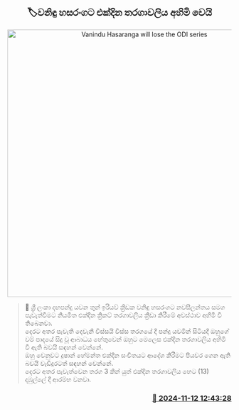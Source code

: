 <p align='center'><b><h2 align='center' title='Vanindu Hasaranga will lose the ODI series'>🏷වනිඳු හසරං​ග​ට එක්දින තරගාවලිය අහිමි වෙයි</h2></b></p>
<p align='center'><img src='https://helakuru.sgp1.cdn.digitaloceanspaces.com/esana/images/lib/wanidu-hasaranga-new-archived.jpg' width='600' alt='Vanindu Hasaranga will lose the ODI series'></p>

>📝 ශ්‍රී ලංකා ද​ඟපන්දු යවන තුන් ඉරියව් ක්‍රීඩක වනිඳු හසරංගට නවසීලන්තය සමග පැවැත්වීමට නියමිත එක්දින ක්‍රිකට් තරගාවලිය ක්‍රීඩා කිරීමේ අවස්ථාව අහිමි වී තිබෙනවා.<br>දෙරට අතර පැවැති දෙවැනි විස්සයි විස්ස තරගයේ දී පන්දු යවමින් සිටියදී ඔහුගේ වම් පාදයේ සිදු වූ ආබාධය හේතුවෙන් ඔහුට මෙලෙස එක්දින තරගාවලිය අහිමි වී ඇති බවයි සඳහන් වෙන්නේ.<br>ඔහු වෙනුවට දුෂාන් හේමන්ත එක්දින සංචිතයට ආදේශ කිරීමට පියවර ගෙන ඇති බවයි වැඩිදුරටත් සඳහන් වෙන්නේ.<br>දෙරට අතර පැවැත්වෙන තරග 3 කින් යුත් එක්දින තරගාවලිය හෙට (13) දඹුල්ලේ දී ආරම්භ වනවා.<br>

<h3 align='right'><a href='https://www.helakuru.lk/esana/p/104958/'>📅 2024-11-12 12:43:28</a></h3>
